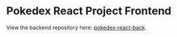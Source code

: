 # Pokedex React Project Frontend

View the backend repository here: [pokedex-react-back](https://github.com/typo-dev/pokedex-react-back).
